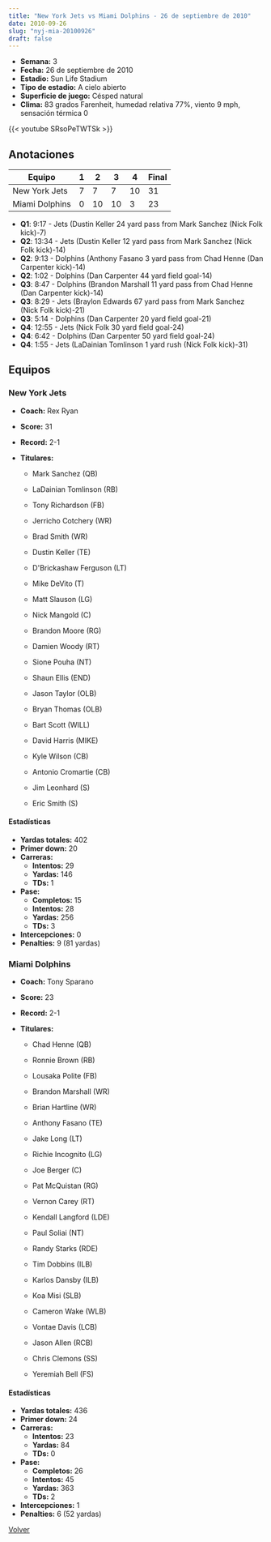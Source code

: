 ```yaml
---
title: "New York Jets vs Miami Dolphins - 26 de septiembre de 2010"
date: 2010-09-26
slug: "nyj-mia-20100926"
draft: false
---
```


- **Semana:** 3
- **Fecha:** 26 de septiembre de 2010
- **Estadio:** Sun Life Stadium
- **Tipo de estadio:** A cielo abierto
- **Superficie de juego:** Césped natural
- **Clima:** 83 grados Farenheit, humedad relativa 77%, viento 9 mph, sensación térmica 0


{{< youtube SRsoPeTWTSk >}}


## Anotaciones
| Equipo | 1 | 2 | 3 | 4 | Final |
|--------|---|---|---|---|-------|
| New York Jets  | 7 | 7 | 7 | 10  | 31 |
| Miami Dolphins  | 0 | 10 | 10 | 3  | 23 |
- **Q1**: 9:17 - Jets (Dustin Keller 24 yard pass from Mark Sanchez (Nick Folk kick)-7)
- **Q2**: 13:34 - Jets (Dustin Keller 12 yard pass from Mark Sanchez (Nick Folk kick)-14)
- **Q2**: 9:13 - Dolphins (Anthony Fasano 3 yard pass from Chad Henne (Dan Carpenter kick)-14)
- **Q2**: 1:02 - Dolphins (Dan Carpenter 44 yard field goal-14)
- **Q3**: 8:47 - Dolphins (Brandon Marshall 11 yard pass from Chad Henne (Dan Carpenter kick)-14)
- **Q3**: 8:29 - Jets (Braylon Edwards 67 yard pass from Mark Sanchez (Nick Folk kick)-21)
- **Q3**: 5:14 - Dolphins (Dan Carpenter 20 yard field goal-21)
- **Q4**: 12:55 - Jets (Nick Folk 30 yard field goal-24)
- **Q4**: 6:42 - Dolphins (Dan Carpenter 50 yard field goal-24)
- **Q4**: 1:55 - Jets (LaDainian Tomlinson 1 yard rush (Nick Folk kick)-31)


## Equipos


### New York Jets
* **Coach:** Rex Ryan
* **Score:** 31
* **Record:** 2-1
* **Titulares:** 

  * Mark Sanchez (QB) 

  * LaDainian Tomlinson (RB) 

  * Tony Richardson (FB) 

  * Jerricho Cotchery (WR) 

  * Brad Smith (WR) 

  * Dustin Keller (TE) 

  * D'Brickashaw Ferguson (LT) 

  * Mike DeVito (T) 

  * Matt Slauson (LG) 

  * Nick Mangold (C) 

  * Brandon Moore (RG) 

  * Damien Woody (RT) 

  * Sione Pouha (NT) 

  * Shaun Ellis (END) 

  * Jason Taylor (OLB) 

  * Bryan Thomas (OLB) 

  * Bart Scott (WILL) 

  * David Harris (MIKE) 

  * Kyle Wilson (CB) 

  * Antonio Cromartie (CB) 

  * Jim Leonhard (S) 

  * Eric Smith (S) 

#### Estadísticas
* **Yardas totales:** 402
* **Primer down:** 20
* **Carreras:**
  * **Intentos:** 29
  * **Yardas:** 146
  * **TDs:** 1
* **Pase:**
  * **Completos:** 15
  * **Intentos:** 28
  * **Yardas:** 256
  * **TDs:** 3
* **Intercepciones:** 0
* **Penalties:** 9 (81 yardas)

### Miami Dolphins
* **Coach:** Tony Sparano
* **Score:** 23
* **Record:** 2-1
* **Titulares:** 

  * Chad Henne (QB) 

  * Ronnie Brown (RB) 

  * Lousaka Polite (FB) 

  * Brandon Marshall (WR) 

  * Brian Hartline (WR) 

  * Anthony Fasano (TE) 

  * Jake Long (LT) 

  * Richie Incognito (LG) 

  * Joe Berger (C) 

  * Pat McQuistan (RG) 

  * Vernon Carey (RT) 

  * Kendall Langford (LDE) 

  * Paul Soliai (NT) 

  * Randy Starks (RDE) 

  * Tim Dobbins (ILB) 

  * Karlos Dansby (ILB) 

  * Koa Misi (SLB) 

  * Cameron Wake (WLB) 

  * Vontae Davis (LCB) 

  * Jason Allen (RCB) 

  * Chris Clemons (SS) 

  * Yeremiah Bell (FS) 

#### Estadísticas
* **Yardas totales:** 436
* **Primer down:** 24
* **Carreras:**
  * **Intentos:** 23
  * **Yardas:** 84
  * **TDs:** 0
* **Pase:**
  * **Completos:** 26
  * **Intentos:** 45
  * **Yardas:** 363
  * **TDs:** 2
* **Intercepciones:** 1
* **Penalties:** 6 (52 yardas)


[Volver](/historia/2010)
